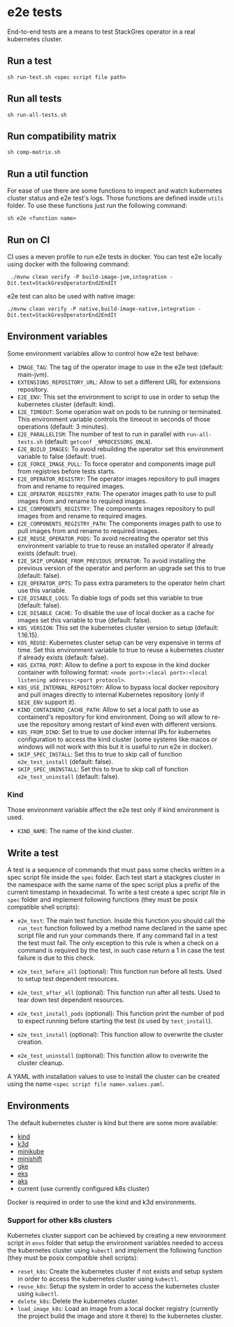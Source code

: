 # e2e tests

End-to-end tests are a means to test StackGres operator in a real kubernetes cluster.

## Run a test

```
sh run-test.sh <spec script file path>
```

## Run all tests

```
sh run-all-tests.sh
```

## Run compatibility matrix

```
sh comp-matrix.sh
```

## Run a util function

For ease of use there are some functions to inspect and watch kubernetes cluster status and e2e
 test's logs. Those functions are defined inside `utils` folder.
To use these functions just run the following command:

```
sh e2e <function name>
```

## Run on CI

CI uses a meven profile to run e2e tests in docker. You can test e2e locally using docker with the following command:

```
 ./mvnw clean verify -P build-image-jvm,integration -Dit.test=StackGresOperatorEnd2EndIt
```

e2e test can also be used with native image:

```
./mvnw clean verify -P native,build-image-native,integration -Dit.test=StackGresOperatorEnd2EndIt
```

## Environment variables

Some environment variables allow to control how e2e test behave:

* `IMAGE_TAG`: The tag of the operator image to use in the e2e test (default: main-jvm).
* `EXTENSIONS_REPOSITORY_URL`: Allow to set a different URL for extensions repository.
* `E2E_ENV`: This set the environment to script to use in order to setup the kubernetes cluster (default: kind).
* `E2E_TIMEOUT`: Some operation wait on pods to be running or terminated. This environment variable controls the timeout in seconds of those operations (default: 3 minutes).
* `E2E_PARALLELISM`: The number of test to run in parallel with `run-all-tests.sh` (default: `getconf _NPROCESSORS_ONLN`).
* `E2E_BUILD_IMAGES`: To avoid rebuilding the operator set this environment variable to false (default: true).
* `E2E_FORCE_IMAGE_PULL`: To force operator and components image pull from registries before tests starts.
* `E2E_OPERATOR_REGISTRY`: The operator images repository to pull images from and rename to required images.
* `E2E_OPERATOR_REGISTRY_PATH`: The operator images path to use to pull images from and rename to required images.
* `E2E_COMPONENTS_REGISTRY`: The components images repository to pull images from and rename to required images.
* `E2E_COMPONENTS_REGISTRY_PATH`: The components images path to use to pull images from and rename to required images.
* `E2E_REUSE_OPERATOR_PODS`: To avoid recreating the operator set this environment variable to true to reuse an installed operator if already exists (default: true).
* `E2E_SKIP_UPGRADE_FROM_PREVIOUS_OPERATOR`: To avoid installing the previous version of the operator and perform an upgrade set this to true (default: false).
* `E2E_OPERATOR_OPTS`: To pass extra parameters to the operator helm chart use this variable.
* `E2E_DISABLE_LOGS`: To diable logs of pods set this variable to true (default: false).
* `E2E_DISABLE_CACHE`: To disable the use of local docker as a cache for images set this variable to true (default: false).
* `K8S_VERSION`: This set the kubernetes cluster version to setup (default: 1.16.15).
* `K8S_REUSE`: Kubernetes cluster setup can be very expensive in terms of time. Set this environment variable to true to reuse a kubernetes cluster if already exists (default: false).
* `K8S_EXTRA_PORT`: Allow to define a port to expose in the kind docker container with following format: `<node port>:<local port>:<local listening address>:<port protocol>`.
* `K8S_USE_INTERNAL_REPOSITORY`: Allow to bypass local docker repository and pull images directly to internal Kubernetes repository (only if `$E2E_ENV` support it).
* `KIND_CONTAINERD_CACHE_PATH`: Allow to set a local path to use as containerd's repository for kind environment. Doing so will allow to re-use the repository among restart of kind even with different versions.
* `K8S_FROM_DIND`: Set to true to use docker internal IPs for kubernetes configuration to access the kind cluster
 (some systems like macos or windows will not work with this but it is useful to run e2e in docker).
* `SKIP_SPEC_INSTALL`: Set this to true to skip call of function `e2e_test_install` (default: false).
* `SKIP_SPEC_UNINSTALL`: Set this to true to skip call of function `e2e_test_uninstall` (default: false).


### Kind

Those environment variable affect the e2e test only if kind environment is used.

* `KIND_NAME`: The name of the kind cluster.

## Write a test

A test is a sequence of commands that must pass some checks written in a spec script file inside the `spec` folder.
Each test start a stackgres cluster in the namespace with the same name of the spec script plus a prefix of the
 current timestamp in hexadecimal.
To write a test create a spec script file in `spec` folder and implement following functions (they must be posix 
 compatible shell scripts):

* `e2e_test`: The main test function. Inside this function you should call the `run_test` function followed by a method
 name declared in the same spec script file and run your commands there. If any command fail in a test the test must
 fail. The only exception to this rule is when a check on a command is required by the test, in such case return a 1
 in case the test failure is due to this check.

* `e2e_test_before_all` (optional): This function run before all tests. Used to setup test dependent resources.

* `e2e_test_after_all` (optional): This function run after all tests. Used to tear down test dependent resources.

* `e2e_test_install_pods` (optional): This function print the number of pod to expect running before starting the test
 (is used by `test_install`).

* `e2e_test_install` (optional): This function allow to overwrite the cluster creation.

* `e2e_test_uninstall` (optional): This function allow to overwrite the cluster cleanup.

A YAML with installation values to use to install the cluster can be created using the name `<spec script file name>.values.yaml`.

## Environments

The default kubernetes cluster is kind but there are some more available:

* [kind](https://kind.sigs.k8s.io/)
* [k3d](https://github.com/rancher/k3d)
* [minikube](https://github.com/kubernetes/minikube)
* [minishift](https://github.com/kubernetes/minikube)
* [gke](https://cloud.google.com/kubernetes-engine)
* [eks](https://aws.amazon.com/eks/)
* [aks](https://docs.microsoft.com/en-us/azure/aks/)
* current (use currently configured k8s cluster)

Docker is required in order to use the kind and k3d environments.

### Support for other k8s clusters

Kubernetes cluster support can be achieved by creating a new environment script in
 `envs` folder that setup the environment variables needed to access the kubernetes 
 cluster using `kubectl` and implement the following function (they must be posix 
 compatible shell scripts):

* `reset_k8s`: Create the kubernetes cluster if not exists and setup system in order to access
 the kubernetes cluster using `kubectl`.
* `reuse_k8s`: Setup the system in order to access the kubernetes cluster using
 `kubectl`.
* `delete_k8s`: Delete the kubernetes cluster.
* `load_image_k8s`: Load an image from a local docker registry (currently the
 project build the image and store it there) to the kubernetes cluster.
